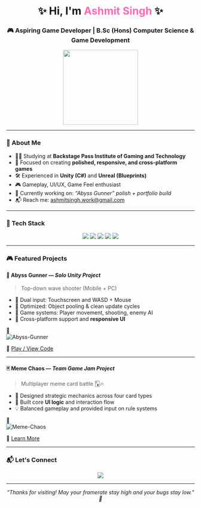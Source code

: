 <h1 align="center">✨ Hi, I'm <span style="color:#FF69B4;">Ashmit Singh</span> ✨</h1>
<h3 align="center">🎮 Aspiring Game Developer | B.Sc (Hons) Computer Science & Game Development</h3>

<p align="center">
  <img src="https://media.giphy.com/media/L8K62iTDkzGX6/giphy.gif" width="200" />
</p>

---

### 📘 About Me
- 👨‍🎓 Studying at **Backstage Pass Institute of Gaming and Technology**
- 🎯 Focused on creating **polished, responsive, and cross-platform games**
- 🛠️ Experienced in **Unity (C#)** and **Unreal (Blueprints)**
- 🎮 Gameplay, UI/UX, Game Feel enthusiast
- 🔧 Currently working on: *“Abyss Gunner” polish + portfolio build*
- 📬 Reach me: [ashmitsingh.work@gmail.com](mailto:ashmitsingh.work@gmail.com)

---

### 🚀 Tech Stack

<p align="center">
  <img src="https://img.shields.io/badge/Unity-000?style=for-the-badge&logo=unity&logoColor=white"/>
  <img src="https://img.shields.io/badge/Unreal_Engine-313131?style=for-the-badge&logo=unrealengine"/>
  <img src="https://img.shields.io/badge/C%23-239120?style=for-the-badge&logo=c-sharp&logoColor=white"/>
  <img src="https://img.shields.io/badge/C++-00599C?style=for-the-badge&logo=c%2b%2b&logoColor=white"/>
  <img src="https://img.shields.io/badge/Python-3776AB?style=for-the-badge&logo=python&logoColor=white"/>
</p>

---

### 🎮 Featured Projects

#### 🔫 **Abyss Gunner** — *Solo Unity Project*
> Top-down wave shooter (Mobile + PC)

- 🔁 Dual input: Touchscreen and WASD + Mouse
- 🧠 Optimized: Object pooling & clean update cycles
- 🧩 Game systems: Player movement, shooting, enemy AI
- 📱 Cross-platform support and **responsive UI**

📸  
![Abyss-Gunner](https://github.com/user-attachments/assets/1bcbbb3b-f317-40de-9c6d-e2018f56860d)


🔗 [Play / View Code](#)

---

#### 🃏 **Meme Chaos** — *Team Game Jam Project*
> Multiplayer meme card battle 🃎🔥

- 🧠 Designed strategic mechanics across four card types
- 🎨 Built core **UI logic** and interaction flow
- 💡 Balanced gameplay and provided input on rule systems

📸  
![Meme-Chaos](https://github.com/user-attachments/assets/cd2c33a6-175e-4c02-a651-05f11355418f)


🔗 [Learn More](#)

---

### 📬 Let's Connect

<p align="center">
  <a href="mailto:ashmitsingh.work@gmail.com"><img src="https://img.shields.io/badge/-Email-red?style=flat-square&logo=gmail&logoColor=white"/></a>
</p>

---

<p align="center">
  <em>“Thanks for visiting! May your framerate stay high and your bugs stay low.” 🎯</em>
</p>
